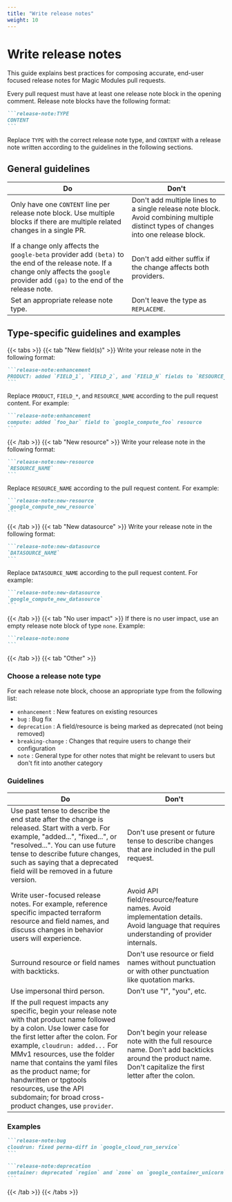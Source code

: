 ```yaml
---
title: "Write release notes"
weight: 10
---
```


# Write release notes

This guide explains best practices for composing accurate, end-user focused release notes for Magic Modules pull requests.

Every pull request must have at least one release note block in the opening comment. Release note blocks have the following format:

~~~markdown
```release-note:TYPE
CONTENT
```
~~~

Replace `TYPE` with the correct release note type, and `CONTENT` with a release note written according to the guidelines in the following sections.

## General guidelines

Do | Don't
-- | -----
Only have one `CONTENT` line per release note block. Use multiple blocks if there are multiple related changes in a single PR. | Don't add multiple lines to a single release note block. Avoid combining multiple distinct types of changes into one release block.
If a change only affects the `google-beta` provider add `(beta)` to the end of the release note. If a change only affects the `google` provider add `(ga)` to the end of the release note. | Don't add either suffix if the change affects both providers.
Set an appropriate release note type. | Don't leave the type as `REPLACEME`.

## Type-specific guidelines and examples

{{< tabs >}}
{{< tab "New field(s)" >}}
Write your release note in the following format:

~~~markdown
```release-note:enhancement
PRODUCT: added `FIELD_1`, `FIELD_2`, and `FIELD_N` fields to `RESOURCE_NAME` resource
```
~~~

Replace `PRODUCT`, `FIELD_*`, and `RESOURCE_NAME` according to the pull request content. For example:

~~~markdown
```release-note:enhancement
compute: added `foo_bar` field to `google_compute_foo` resource
```
~~~
{{< /tab >}}
{{< tab "New resource" >}}
Write your release note in the following format:

~~~markdown
```release-note:new-resource
`RESOURCE_NAME`
```
~~~

Replace `RESOURCE_NAME` according to the pull request content. For example:

~~~markdown
```release-note:new-resource
`google_compute_new_resource`
```
~~~
{{< /tab >}}
{{< tab "New datasource" >}}
Write your release note in the following format:

~~~markdown
```release-note:new-datasource
`DATASOURCE_NAME`
```
~~~

Replace `DATASOURCE_NAME` according to the pull request content. For example:

~~~markdown
```release-note:new-datasource
`google_compute_new_datasource`
```
~~~
{{< /tab >}}
{{< tab "No user impact" >}}
If there is no user impact, use an empty release note block of type `none`. Example:

~~~markdown
```release-note:none
```
~~~
{{< /tab >}}
{{< tab "Other" >}}
### Choose a release note type
For each release note block, choose an appropriate type from the following list:

- `enhancement` : New features on existing resources
- `bug` : Bug fix
- `deprecation` : A field/resource is being marked as deprecated (not being removed)
- `breaking-change` : Changes that require users to change their configuration
- `note` : General type for other notes that might be relevant to users but don't fit into another category

### Guidelines

Do | Don't
-- | -----
Use past tense to describe the end state after the change is released. Start with a verb. For example, "added...", "fixed...", or "resolved...". You can use future tense to describe future changes, such as saying that a deprecated field will be removed in a future version. | Don't use present or future tense to describe changes that are included in the pull request.
Write user-focused release notes. For example, reference specific impacted terraform resource and field names, and discuss changes in behavior users will experience. | Avoid API field/resource/feature names. Avoid implementation details. Avoid language that requires understanding of provider internals.
Surround resource or field names with backticks. | Don't use resource or field names without punctuation or with other punctuation like quotation marks.
Use impersonal third person. | Don't use "I", "you", etc.
If the pull request impacts any specific, begin your release note with that product name followed by a colon. Use lower case for the first letter after the colon. For example, `cloudrun: added...` For MMv1 resources, use the folder name that contains the yaml files as the product name; for handwritten or tpgtools resources, use the API subdomain; for broad cross-product changes, use `provider`. | Don't begin your release note with the full resource name. Don't add backticks around the product name. Don't capitalize the first letter after the colon.

### Examples

~~~markdown
```release-note:bug
cloudrun: fixed perma-diff in `google_cloud_run_service`
```
~~~

~~~markdown
```release-note:deprecation
container: deprecated `region` and `zone` on `google_container_unicorn`. Use `location` instead.
```
~~~
{{< /tab >}}
{{< /tabs >}}
